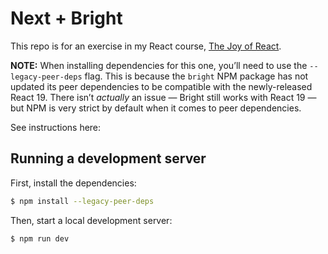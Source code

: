 # Next + Bright

This repo is for an exercise in my React course, [The Joy of React](https://joyofreact.com/).

**NOTE:** When installing dependencies for this one, you’ll need to use the `--legacy-peer-deps` flag. This is because the `bright` NPM package has not updated its peer dependencies to be compatible with the newly-released React 19. There isn’t _actually_ an issue — Bright still works with React 19 — but NPM is very strict by default when it comes to peer dependencies.

See instructions here:

## Running a development server

First, install the dependencies:

```bash
$ npm install --legacy-peer-deps
```

Then, start a local development server:

```bash
$ npm run dev
```
